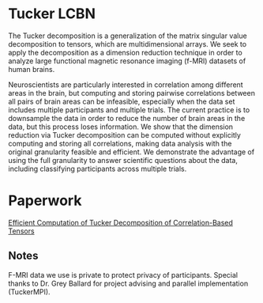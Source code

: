 # Tucker LCBN
The Tucker decomposition is a generalization of the matrix singular value decomposition to tensors, which are multidimensional arrays. We seek to apply the decomposition as a dimension reduction technique in order to analyze large functional magnetic resonance imaging (f-MRI) datasets of human brains.

Neuroscientists are particularly interested in correlation among different areas in the brain, but computing and storing pairwise correlations between all pairs of brain areas can be infeasible, especially when the data set includes multiple participants and multiple trials. The current practice is to downsample the data in order to reduce the number of brain areas in the data, but this process loses information. We show that the dimension reduction via Tucker decomposition can be computed without explicitly computing and storing all correlations, making data analysis with the original granularity feasible and efficient. We demonstrate the advantage of using the full granularity to answer scientific questions about the data, including classifying participants across multiple trials.

# Paperwork
[Efficient Computation of Tucker Decomposition of Correlation-Based Tensors](https://github.com/billxbf/TuckerLCBN/blob/master/LaTeX/paper.pdf)


## Notes
F-MRI data we use is private to protect privacy of participants. 
Special thanks to Dr. Grey Ballard for project advising and parallel implementation (TuckerMPI).
